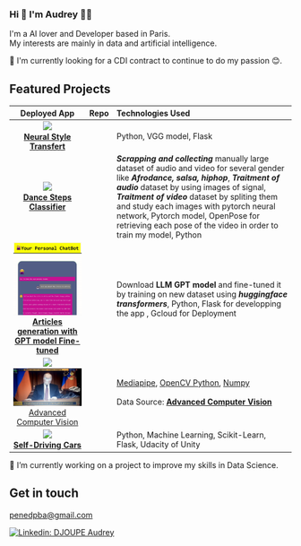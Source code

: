 ### Hi 👋 I'm Audrey 👨‍💻

I'm a AI lover and  Developer based in Paris.<br/>
My interests are mainly in data and artificial intelligence.<br/>

🤔 I'm currently looking for a CDI contract to continue to do my passion 😊.

## Featured Projects

| Deployed App | Repo | Technologies Used |
|:-------------:|:-------------:|:----------|
| <a href="https://github.com/Dreys-bot/Neural-Style-Transfert"><img src="https://github.com/Dreys-bot/Neural-Style-Transfert/blob/main/ezgif.com-video-to-gif.gif" width="100%" /></a><br/><a href="https://github.com/Dreys-bot/Neural-Style-Transfert">**Neural Style Transfert**</a> | <a href="https://github.com/Dreys-bot/Neural-Style-Transfert"><img src="https://cdn.iconscout.com/icon/free/png-256/github-153-675523.png" alt="" width="24px" /></a> | Python, VGG model, Flask  |
| <a href="https://github.com/Dreys-bot/Dance-Steps-Classifier/tree/main"><img src="https://github.com/Dreys-bot/Dance-Steps-Classifier/blob/main/results/ezgif.com-video-to-gif%20(2).gif" width="100%" /></a><br/><a href="https://github.com/Dreys-bot/Dance-Steps-Classifier/tree/main">**Dance Steps Classifier**</a> | <a href="https://github.com/Dreys-bot/Dance-Steps-Classifier/tree/main"><img src="https://cdn.iconscout.com/icon/free/png-256/github-153-675523.png" alt="" width="24px" /></a> | ***Scrapping and collecting*** manually large dataset of audio and video for several gender like ***Afrodance, salsa, hiphop***, ***Traitment of audio*** dataset by using images of signal, ***Traitment of video*** dataset by spliting them and study each images with pytorch neural network, Pytorch model, OpenPose for retrieving each pose of the video in order to train my model, Python|
| <a href="https://github.com/Dreys-bot/Articles-generation/tree/main"><img src="https://github.com/Dreys-bot/Articles-generation/blob/main/demo_gif.gif" width="100%" /></a><br/><a href="https://github.com/Dreys-bot/Articles-generation/tree/main">**Articles generation with GPT model Fine-tuned**</a> | <a href="https://github.com/Dreys-bot/Articles-generation/tree/main"><img src="https://cdn.iconscout.com/icon/free/png-256/github-153-675523.png" alt="" width="24px" /></a> | Download **LLM GPT model** and fine-tuned it by training on new dataset using ***huggingface transformers***, Python, Flask for developping the app , Gcloud for Deployment|
| <a href="https://github.com/Dreys-bot/Advance-Computer-Vision"><img src="https://github.com/Dreys-bot/Advance-Computer-Vision/blob/main/final_output.gif" width="100%" /></a><br /><img src="https://github.com/Dreys-bot/Advance-Computer-Vision/blob/main/face.gif" width="100%"/><br /><a href="https://github.com/Dreys-bot/Advance-Computer-Vision">Advanced Computer Vision</a> | <a href="https://github.com/Dreys-bot/Advance-Computer-Vision"><img src="https://cdn.iconscout.com/icon/free/png-256/github-153-675523.png" alt="" width="24px" /></a> | <a href="https://mediapipe.readthedocs.io/en/latest/">Mediapipe</a>, <a href="https://opencvguide.readthedocs.io/en/latest/opencvpython/basics.html">OpenCV Python</a>, <a href="https://numpy.org/doc/">Numpy</a> <br/><br/> Data Source: <a href="https://github.com/Dreys-bot/Advance-Computer-Vision">**Advanced Computer Vision**</a> |
|<a href="https://github.com/Dreys-bot/Self-Driving-cars"><img src="https://github.com/Dreys-bot/Self-Driving-cars/blob/main/images/VIDEO-2023-03-21-23-20-15.gif" width="100%" /></a><br /><a href="https://github.com/Dreys-bot/Self-Driving-cars">**Self-Driving Cars**</a>|<a href="https://github.com/Dreys-bot/Self-Driving-cars"><img src="https://cdn.iconscout.com/icon/free/png-256/github-153-675523.png" alt="" width="24px" /></a>|Python, Machine Learning, Scikit-Learn, Flask, Udacity of Unity|


 🔭 I’m currently working on a project to improve my skills in Data Science.

<!--
**WillN-Git/WillN-Git** is a ✨ _special_ ✨ repository because its `README.md` (this file) appears on your GitHub profile.
Here are some ideas to get you started:
- 🔭 I’m currently working on ...
- 🌱 I’m currently learning ...
- 👯 I’m looking to collaborate on ...
- 🤔 I’m looking for help with ...
- 💬 Ask me about ...
- 📫 How to reach me: ...
- 😄 Pronouns: ...
- ⚡ Fun fact: ...
-->

## Get in touch 

penedpba@gmail.com

[![Linkedin: DJOUPE Audrey](https://img.shields.io/badge/-LinkedIn-blue?style=flat-square&logo=Linkedin&logoColor=white&link=https://www.linkedin.com/in/thomasdunn891/)](https://www.linkedin.com/in/djoupe-pene-bernadette-audrey-467b60224/)
